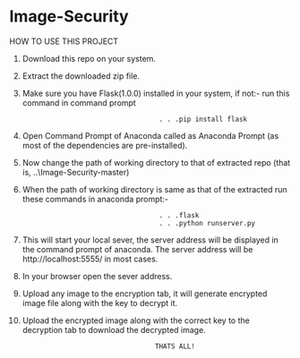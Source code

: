 # Image-Security
 HOW TO USE THIS PROJECT 
   1.  Download this repo on your system.
   2.  Extract the downloaded zip file.
   3.  Make sure you have Flask(1.0.0) installed in your system, if not:-
                                             run this command in command prompt
                                            
                                            
                                             . . .pip install flask
   4.  Open Command Prompt of Anaconda called as Anaconda Prompt (as most of the dependencies are pre-installed).
   5.  Now change the path of working directory to that of extracted repo (that is, ..\Image-Security-master)
   6.  When the path of working directory is same as that of the extracted run these commands in anaconda prompt:-
  
   
                                             . . .flask
                                             . . .python runserver.py
   7.  This will start your local sever, the server address will be displayed in the command prompt of anaconda.
       The server address will be http://localhost:5555/ in most cases.
   8.  In your browser open the sever address.
   9.  Upload any image to the encryption tab, it will generate encrypted image file along with the key to decrypt it.
   10. Upload the encrypted image along with the correct key to the decryption tab to download the decrypted image.
   
                                            THATS ALL!

